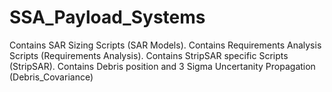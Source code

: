 # SSA_Payload_Systems
Contains SAR Sizing Scripts (SAR Models). Contains Requirements Analysis Scripts (Requirements Analysis). Contains StripSAR specific Scripts (StripSAR). Contains Debris position and 3 Sigma Uncertanity Propagation (Debris_Covariance)
